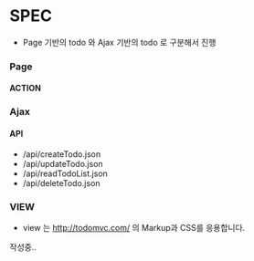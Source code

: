 # SPEC
- Page 기반의 todo 와 Ajax 기반의 todo 로 구분해서 진행

### Page
#### ACTION

### Ajax
#### API 
- /api/createTodo.json
- /api/updateTodo.json
- /api/readTodoList.json
- /api/deleteTodo.json

### VIEW
- view 는 http://todomvc.com/ 의 Markup과 CSS를 응용합니다.


작성중..
